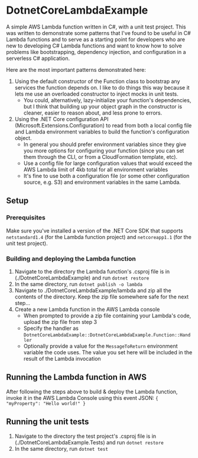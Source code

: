 # DotnetCoreLambdaExample
A simple AWS Lambda function written in C#, with a unit test project.  This was written to demonstrate some patterns that I've found to be useful in C# Lambda functions and to serve as a starting point for developers who are new to developing C# Lambda functions and want to know how to solve problems like bootstrapping, dependency injection, and configuration in a serverless C# application.

Here are the most important patterns demonstrated here:
1. Using the default constructor of the Function class to bootstrap any services the function depends on.  I like to do things this way because it lets me use an overloaded constructor to inject mocks in unit tests.
    - You could, alternatively, lazy-initialize your function's dependencies, but I think that building up your object graph in the constructor is cleaner, easier to reason about, and less prone to errors.
2. Using the .NET Core configuration API (Microsoft.Extensions.Configuration) to read from both a local config file and Lambda environment variables to build the function's configuration object.
    - In general you should prefer environment variables since they give you more options for configuring your function (since you can set them through the CLI, or from a CloudFormation template, etc).
    - Use a config file for large configuration values that would exceed the AWS Lambda limit of 4kb total for all environment variables
    - It's fine to use both a configuration file (or some other configuration source, e.g. S3) and environment variables in the same Lambda.

## Setup
### Prerequisites
Make sure you've installed a version of the .NET Core SDK that supports `netstandard1.4` (for the Lambda function project) and `netcoreapp1.1` (for the unit test project).

### Building and deploying the Lambda function
1. Navigate to the directory the Lambda function's .csproj file is in (./DotnetCoreLambdaExample) and run `dotnet restore`
2. In the same directory, run `dotnet publish -o lambda`
3. Navigate to ./DotnetCoreLambdaExample/lambda and zip all the contents of the directory.  Keep the zip file somewhere safe for the next step...
4. Create a new Lambda function in the AWS Lambda console
    - When prompted to provide a zip file containing your Lambda's code, upload the zip file from step 3
    - Specify the handler as `DotnetCoreLambdaExample::DotnetCoreLambdaExample.Function::Handler`
    - Optionally provide a value for the `MessageToReturn` environment variable the code uses.  The value you set here will be included in the result of the Lambda invocation

## Running the Lambda function in AWS
After following the steps above to build & deploy the Lambda function, invoke it in the AWS Lambda Console using this event JSON:
`{ "myProperty": "Hello world!" } `

## Running the unit tests
1. Navigate to the directory the test project's .csproj file is in (./DotnetCoreLambdaExample.Tests) and run `dotnet restore`
2. In the same directory, run `dotnet test`
